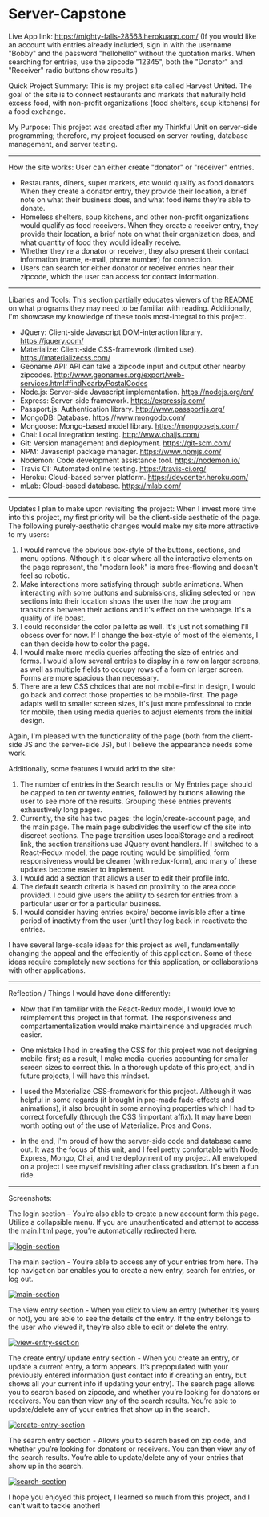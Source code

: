 # Server-Capstone

Live App link: https://mighty-falls-28563.herokuapp.com/ 
(If you would like an account with entries already included, sign in with the username "Bobby" and the password "hellohello" without the quotation marks. When searching for entries, use the zipcode "12345", both the "Donator" and "Receiver" radio buttons show results.)

Quick Project Summary:
This is my project site called Harvest United.  The goal of the site is to connect restaurants and markets that naturally hold excess food, with non-profit organizations (food shelters, soup kitchens) for a food exchange.

My Purpose:
This project was created after my Thinkful Unit on server-side programming; therefore, my project focused on server routing, database management, and server testing.

______________________________________________________________
How the site works:
User can either create "donator" or "receiver" entries.  
- Restaurants, diners, super markets, etc would qualify as food donators.  When they create a donator entry, they provide their location, a brief note on what their business does, and what food items they're able to donate. 
- Homeless shelters, soup kitchens, and other non-profit organizations would qualify as food receivers.  When they create a receiver entry, they provide their location, a brief note on what their organization does, and what quantity of food they would ideally receive.
- Whether they're a donator or receiver, they also present their contact information (name, e-mail, phone number) for connection.
- Users can search for either donator or receiver entries near their zipcode, which the user can access for contact information.

______________________________________________________________
Libaries and Tools:
This section partially educates viewers of the README on what programs they may need to be familiar with reading.  Additionally, I'm showcase my knowledge of these tools most-integral to this project.
- JQuery: Client-side Javascript DOM-interaction library. https://jquery.com/
- Materialize: Client-side CSS-framework (limited use). https://materializecss.com/
- Geoname API: API can take a zipcode input and output other nearby zipcodes. http://www.geonames.org/export/web-services.html#findNearbyPostalCodes
- Node.js: Server-side Javascript implementation. https://nodejs.org/en/
- Express: Server-side framework. https://expressjs.com/
- Passport.js: Authentication library. http://www.passportjs.org/
- MongoDB: Database. https://www.mongodb.com/
- Mongoose: Mongo-based model library. https://mongoosejs.com/
- Chai: Local integration testing. http://www.chaijs.com/
- Git: Version management and deployment. https://git-scm.com/
- NPM: Javascript package manager. https://www.npmjs.com/
- Nodemon: Code development assistance tool. https://nodemon.io/
- Travis CI: Automated online testing. https://travis-ci.org/
- Heroku: Cloud-based server platform. https://devcenter.heroku.com/
- mLab: Cloud-based database. https://mlab.com/
______________________________________________________________
Updates I plan to make upon revisiting the project:
When I invest more time into this project, my first priority will be the client-side aesthetic of the page.  The following purely-aesthetic changes would make my site more attractive to my users:
1. I would remove the obvious box-style of the buttons, sections, and menu options.  Although it's clear where all the interactive elements on the page represent, the "modern look" is more free-flowing and doesn't feel so robotic.
2. Make interactions more satisfying through subtle animations.  When interacting with some buttons and submissions, sliding selected or new sections into their location shows the user the how the program transitions between their actions and it's effect on the webpage. It's a quality of life boast.
3. I could reconsider the color pallette as well.  It's just not something I'll obsess over for now.  If I change the box-style of most of the elements, I can then decide how to color the page.
4. I would make more media queries affecting the size of entries and forms. I would allow several entries to display in a row on larger screens, as well as multiple fields to occupy rows of a form on larger screen.  Forms are more spacious than necessary.
5. There are a few CSS choices that are not mobile-first in design, I would go back and correct those properties to be mobile-first. The page adapts well to smaller screen sizes, it's just more professional to code for mobile, then using media queries to adjust elements from the initial design.

Again, I'm pleased with the functionality of the page (both from the client-side JS and the server-side JS), but I believe the appearance needs some work.

Additionally, some features I would add to the site:
1. The number of entries in the Search results or My Entries page should be capped to ten or twenty entries, followed by buttons allowing the user to see more of the results. Grouping these entries prevents exhaustively long pages.
2. Currently, the site has two pages: the login/create-account page, and the main page.  The main page subdivides the userflow of the site into discreet sections. The page transition uses localStorage and a redirect link, the section transitions use JQuery event handlers.  If I switched to a React-Redux model, the page routing would be simplified, form responsiveness would be cleaner (with redux-form), and many of these updates become easier to implement.
3. I would add a section that allows a user to edit their profile info.
4. The default search criteria is based on proximity to the area code provided. I could give users the ability to search for entries from a particular user or for a particular business.
5. I would consider having entries expire/ become invisible after a time period of inactivty from the user (until they log back in reactivate the entries.

I have several large-scale ideas for this project as well, fundamentally changing the appeal and the effeciently of this application.  Some of these ideas require completely new sections for this application, or collaborations with other applications.
______________________________________________________________
Reflection / Things I would have done differently:
- Now that I'm familiar with the React-Redux model, I would love to reimplement this project in that format.  The responsiveness and compartamentalization would make maintainence and upgrades much easier. 
- One mistake I had in creating the CSS for this project was not designing mobile-first; as a result, I make media-queries accounting for smaller screen sizes to correct this.  In a thorough update of this project, and in future projects, I will have this mindset.
- I used the Materialize CSS-framework for this project.  Although it was helpful in some regards (it brought in pre-made fade-effects and animations), it also brought in some annoying properties which I had to correct forcefully (through the CSS !important affix).  It may have been worth opting out of the use of Materialize. Pros and Cons.

- In the end, I'm proud of how the server-side code and database came out.  It was the focus of this unit, and I feel pretty comfortable with Node, Express, Mongo, Chai, and the deployment of my project. All enveloped on a project I see myself revisiting after class graduation.  It's been a fun ride.
______________________________________________________________
Screenshots:

The login section – You’re also able to create a new account form this page. Utilize a collapsible menu.  If you are unauthenticated and attempt to access the main.html page, you’re automatically redirected here.

[![login-section](https://github.com/spoofBlue/Server-Capstone/blob/master/screenshots/login-section-image.png)](https://github.com/spoofBlue/Server-Capstone/blob/master/screenshots/login-section-image.png)

The main section - You’re able to access any of your entries from here.  The top navigation bar enables you to create a new entry, search for entries, or log out.

[![main-section](https://github.com/spoofBlue/Server-Capstone/blob/master/screenshots/main-section.png)](https://github.com/spoofBlue/Server-Capstone/blob/master/screenshots/main-section.png)

The view entry section - When you click to view an entry (whether it’s yours or not), you are able to see the details of the entry. If the entry belongs to the user who viewed it, they’re also able to edit or delete the entry.

[![view-entry-section](https://github.com/spoofBlue/Server-Capstone/blob/master/screenshots/view-entry-section.png)](https://github.com/spoofBlue/Server-Capstone/blob/master/screenshots/view-entry-section.png)

The create entry/ update entry section - When you create an entry, or update a current entry, a form appears. It’s prepopulated with your previously entered information (just contact info if creating an entry, but shows all your current info if updating your entry).
The search page allows you to search based on zipcode, and whether you’re looking for donators or receivers.  You can then view any of the search results.  You’re able to update/delete any of your entries that show up in the search.

[![create-entry-section](https://github.com/spoofBlue/Server-Capstone/blob/master/screenshots/create-entry-section.png)](https://github.com/spoofBlue/Server-Capstone/blob/master/screenshots/create-entry-section.png)

The search entry section - Allows you to search based on zip code, and whether you’re looking for donators or receivers.  You can then view any of the search results.  You’re able to update/delete any of your entries that show up in the search.

[![search-section](https://github.com/spoofBlue/Server-Capstone/blob/master/screenshots/search-section.png)](https://github.com/spoofBlue/Server-Capstone/blob/master/screenshots/search-section.png)

I hope you enjoyed this project, I learned so much from this project, and I can't wait to tackle another!

